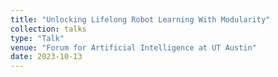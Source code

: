 ```yaml
---
title: "Unlocking Lifelong Robot Learning With Modularity"
collection: talks
type: "Talk"
venue: "Forum for Artificial Intelligence at UT Austin"
date: 2023-10-13
---
```

